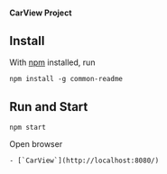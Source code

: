 <h4>CarView Project</h4>

## Install

With [npm](https://npmjs.org/) installed, run

```shell
npm install -g common-readme
```

## Run and Start

```shell
npm start
```

Open browser

```shell
- [`CarView`](http://localhost:8080/)
```